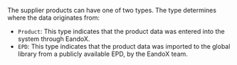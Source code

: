 The supplier products can have one of two types. The type determines where the data originates from:

- `Product`: This type indicates that the product data was entered into the system through EandoX.
- `EPD`: This type indicates that the product data was imported to the global library from a publicly available EPD, by the EandoX team.

<!-- TODO: expand this section -->
